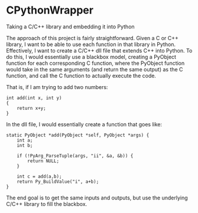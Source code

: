 # CPythonWrapper
Taking a C/C++ library and embedding it into Python

The approach of this project is fairly straightforward. Given a C or C++ library, I want to be able to use each function in that library in Python. Effectively, I want to create a C/C++ dll file that extends C++ into Python. To do this, I would essentially use a blackbox model, creating a PyObject function for each corresponding C function, where the PyObject function would take in the same arguments (and return the same output) as the C function, and call the C function to actually execute the code.

That is, if I am trying to add two numbers:

    int add(int x, int y)
    {
        return x+y;
    }

In the dll file, I would essentially create a function that goes like:

    static PyObject *add(PyObject *self, PyObject *args) {
        int a;
        int b;

        if (!PyArg_ParseTuple(args, "ii", &a, &b)) {
            return NULL;
        }
        
        int c = add(a,b);
        return Py_BuildValue("i", a+b);
    }

The end goal is to get the same inputs and outputs, but use the underlying C/C++ library to fill the blackbox. 
